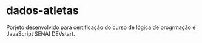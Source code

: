 # dados-atletas

Porjeto desenvolvido para certificação do curso de lógica de progrmação e JavaScript SENAI DEVstart.
